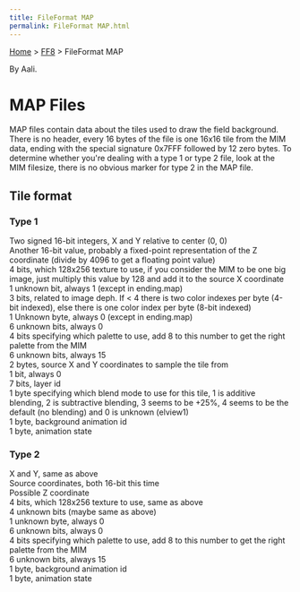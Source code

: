 ```yaml
---
title: FileFormat MAP
permalink: FileFormat MAP.html
---
```


[Home](../Main%20Page.md) > [FF8](../FF8.md) > FileFormat MAP

By Aali.

# MAP Files

MAP files contain data about the tiles used to draw the field
background. There is no header, every 16 bytes of the file is one 16x16
tile from the MIM data, ending with the special signature 0x7FFF
followed by 12 zero bytes. To determine whether you're dealing with a
type 1 or type 2 file, look at the MIM filesize, there is no obvious
marker for type 2 in the MAP file.

## Tile format

### Type 1

Two signed 16-bit integers, X and Y relative to center (0, 0)  
Another 16-bit value, probably a fixed-point representation of the Z
coordinate (divide by 4096 to get a floating point value)  
4 bits, which 128x256 texture to use, if you consider the MIM to be one
big image, just multiply this value by 128 and add it to the source X
coordinate  
1 unknown bit, always 1 (except in ending.map)  
3 bits, related to image deph. If &lt; 4 there is two color indexes per
byte (4-bit indexed), else there is one color index per byte (8-bit
indexed)  
1 Unknown byte, always 0 (except in ending.map)  
6 unknown bits, always 0  
4 bits specifying which palette to use, add 8 to this number to get the
right palette from the MIM  
6 unknown bits, always 15  
2 bytes, source X and Y coordinates to sample the tile from  
1 bit, always 0  
7 bits, layer id  
1 byte specifying which blend mode to use for this tile, 1 is additive
blending, 2 is subtractive blending, 3 seems to be +25%, 4 seems to be
the default (no blending) and 0 is unknown (elview1)  
1 byte, background animation id  
1 byte, animation state  

### Type 2

X and Y, same as above  
Source coordinates, both 16-bit this time  
Possible Z coordinate  
4 bits, which 128x256 texture to use, same as above  
4 unknown bits (maybe same as above)  
1 unknown byte, always 0  
6 unknown bits, always 0  
4 bits specifying which palette to use, add 8 to this number to get the
right palette from the MIM  
6 unknown bits, always 15  
1 byte, background animation id  
1 byte, animation state  
